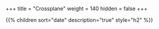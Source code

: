 +++
title = "Crossplane"
weight = 140
hidden = false
+++

{{% children sort="date" description="true" style="h2" %}}